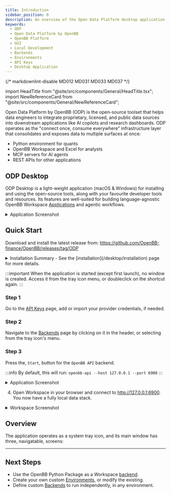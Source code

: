 ```yaml
---
title: Introduction
sidebar_position: 0
description: An overview of the Open Data Platform desktop application for creating and managing local environments and backend servers.
keywords:
  - ODP
  - Open Data Platform by OpenBB
  - OpenBB Platform
  - GUI
  - Local Development
  - Backends
  - Environments
  - API Keys
  - Desktop Application
---
```


{/* markdownlint-disable MD012 MD031 MD033 MD037 */}

import HeadTitle from "@site/src/components/General/HeadTitle.tsx";
import NewReferenceCard from "@site/src/components/General/NewReferenceCard";

<HeadTitle title="Introduction | ODP Desktop App Docs" />

Open Data Platform by OpenBB (ODP) is the open-source toolset that helps data engineers to integrate proprietary, licensed,
and public data sources into downstream applications like AI copilots and research dashboards.
ODP operates as the "connect once, consume everywhere" infrastructure layer that consolidates and exposes data to multiple surfaces at once:

- Python environment for quants
- OpenBB Workspace and Excel for analysts
- MCP servers for AI agents
- REST APIs for other applications

## ODP Desktop

ODP Desktop is a light-weight application (macOS & Windows) for installing and using the open-source tools, along with your favourite developer tools and resources. Its features are well-suited for building language-agnostic OpenBB Workspace [Applications](/workspace/analysts/apps) and agentic workflows.

<details>
<summary mdxType="summary">Application Screenshot</summary>

![backends-screen](https://github.com/user-attachments/assets/d9a885bb-7776-4926-b043-f9b5d49987d9)

</details>

## Quick Start

Download and install the latest release from: https://github.com/OpenBB-finance/OpenBB/releases/tag/ODP

<details>
<summary mdxType="summary">Installation Summary - See the [installation](/desktop/installation) page for more details.</summary>

The initial environment (`openbb`) is setup when you first run the application, and comes with:
- OpenBB Core Python packages
  - `openbb-api` and `openbb-mcp` executables
- Optional packages selected during installation
- Jupyter Lab & Notebook in a dedicated window
  - Python langugage server
- Isolated `npm` executable

</details>

:::important
When the application is started (except first launch), no window is created. Access it from the tray icon menu, or doubleclick on the shortcut again.
:::

### **Step 1**

Go to the [API Keys](/desktop/api-keys) page, add or import your provider credentials, if needed.

### **Step 2**

Navigate to the [Backends](/desktop/backends) page by clicking on it in the header, or selecting from the tray icon's menu.

### **Step 3**

Press the, `Start`, button for the `OpenBB API` backend.

:::info
By default, this will run: `openbb-api --host 127.0.0.1 --port 6900`
:::


<details>
<summary mdxType="summary">Application Screenshot</summary>

![backends-running](https://github.com/user-attachments/assets/2ec97b99-a19f-43ed-b735-f5757e51b4c4)

</details>

4. Open Workspace in your browser and connect to http://127.0.0.1:6900.  You now have a fully local data stack.

<details>
<summary mdxType="summary">Workspace Screenshot</summary>

![Add To Workspace](https://openbb-cms.directus.app/assets/563aca68-1ec3-48c7-86d8-9129e0e5fd8c.png)

:::note
Number of widgets and applications will depend on packages and versions installed in the environment.
:::

</details>

## Overview

The application operates as a system tray icon, and its main window has three, navigatable, screens:

<ul className="grid grid-cols-1 gap-2 -ml-6">
  <NewReferenceCard
    title="Backends"
    description="Define and control background servers such as `openbb-api` or any custom script."
    url="desktop/backends"
  />
  <NewReferenceCard
    title="Environments"
    description="Create and manage isolated Conda Python environments."
    url="desktop/environments"
  />
  <NewReferenceCard
    title="API Keys"
    description="Manage API Keys for use with the OpenBB Python packages and API."
    url="desktop/api-keys"
  />
</ul>

---
## Next Steps

* Use the OpenBB Python Package as a Workspace [backend](/python/quickstart/workspace).
* Create your own custom [Environments](/desktop/environments), or modify the existing.
* Define custom [Backends](/desktop/backends) to run independently, in any environment.
